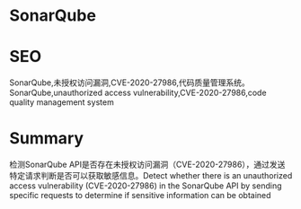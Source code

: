 # SonarQube
# SEO
SonarQube,未授权访问漏洞,CVE-2020-27986,代码质量管理系统。SonarQube,unauthorized access vulnerability,CVE-2020-27986,code quality management system
# Summary
检测SonarQube API是否存在未授权访问漏洞（CVE-2020-27986），通过发送特定请求判断是否可以获取敏感信息。Detect whether there is an unauthorized access vulnerability (CVE-2020-27986) in the SonarQube API by sending specific requests to determine if sensitive information can be obtained
